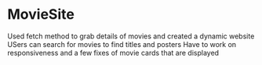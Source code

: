 # MovieSite
Used fetch method to grab details of movies and created a dynamic website
USers can search for movies to find titles and posters
Have to work on responsiveness and a few fixes of movie cards that are displayed
